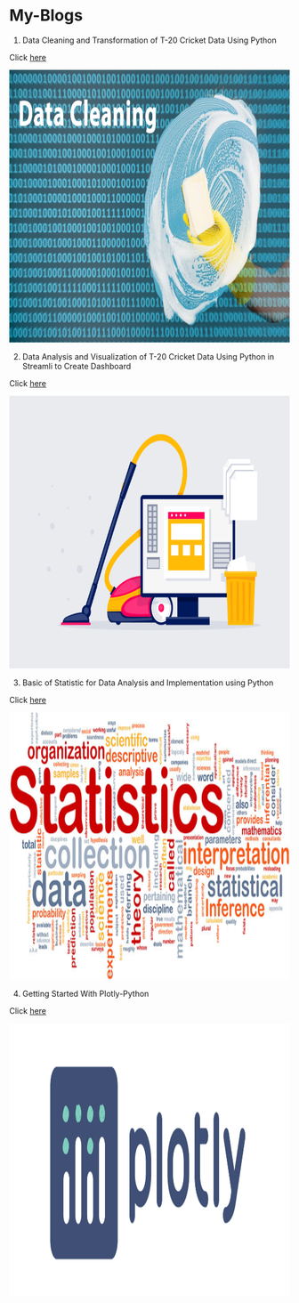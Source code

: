 # My-Blogs


1. Data Cleaning and Transformation of T-20 Cricket Data Using Python

Click [here](https://adityanaranje.medium.com/t-20-cricket-data-cleaning-and-transformation-for-data-analysis-json-to-csv-using-python-bcb4b590e5a8)

<img src="https://github.com/adityanaranje/My-Blogs/blob/main/Images/Datacleaning.jpg" width="1000" height="490">

2.  Data Analysis and Visualization of T-20 Cricket Data Using Python in Streamli to Create Dashboard

Click [here](https://adityanaranje.medium.com/t-20-cricket-data-analysis-project-dashboard-using-python-in-streamlit-b4c44a134584)

<img src="https://github.com/adityanaranje/My-Blogs/blob/main/Images/img4.png" width="1000" height="490">

3. Basic of Statistic for Data Analysis and Implementation using Python

Click [here](https://adityanaranje.medium.com/basics-of-statistics-for-data-analysis-and-implementation-using-python-9d150af9ef46)

<img src="https://github.com/adityanaranje/My-Blogs/blob/main/Images/img1.png" width="1000" height="480">

4. Getting Started With Plotly-Python

Click [here](https://adityanaranje.medium.com/getting-started-with-plotly-python-ca5e8ffe4484)

<img src="https://github.com/adityanaranje/My-Blogs/blob/main/Images/plotly.png" width="1000" height="490">
